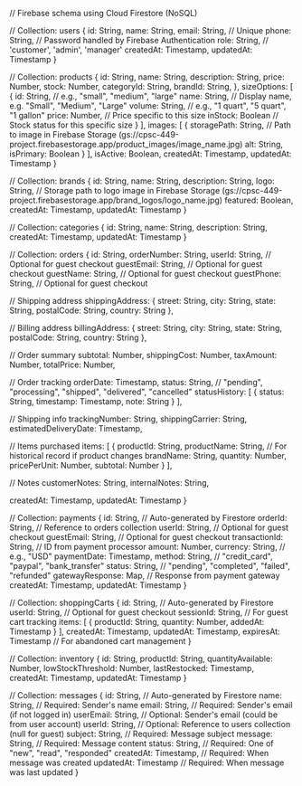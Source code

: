 // Firebase schema using Cloud Firestore (NoSQL)

// Collection: users
{
  id: String, 
  name: String,
  email: String, // Unique
  phone: String,
  // Password handled by Firebase Authentication
  role: String, // 'customer', 'admin', 'manager'
  createdAt: Timestamp,
  updatedAt: Timestamp
}

// Collection: products
{
  id: String, 
  name: String,
  description: String,
  price: Number,
  stock: Number,
  categoryId: String, 
  brandId: String,
  },
  sizeOptions: [
    {
      id: String, // e.g., "small", "medium", "large"
      name: String, // Display name, e.g. "Small", "Medium", "Large"
      volume: String, // e.g., "1 quart", "5 quart", "1 gallon"
      price: Number, // Price specific to this size
      inStock: Boolean // Stock status for this specific size
    }
  ],
  images: [
    {
      storagePath: String, // Path to image in Firebase Storage (gs://cpsc-449-project.firebasestorage.app/product_images/image_name.jpg)
      alt: String,
      isPrimary: Boolean
    }
  ],
  isActive: Boolean,
  createdAt: Timestamp,
  updatedAt: Timestamp
}

// Collection: brands
{
  id: String, 
  name: String,
  description: String,
  logo: String, // Storage path to logo image in Firebase Storage (gs://cpsc-449-project.firebasestorage.app/brand_logos/logo_name.jpg)
  featured: Boolean,
  createdAt: Timestamp,
  updatedAt: Timestamp
}

// Collection: categories
{
  id: String, 
  name: String,
  description: String,
  createdAt: Timestamp,
  updatedAt: Timestamp
}

// Collection: orders
{
  id: String, 
  orderNumber: String, 
  userId: String, // Optional for guest checkout
  guestEmail: String, // Optional for guest checkout
  guestName: String, // Optional for guest checkout
  guestPhone: String, // Optional for guest checkout
  
  // Shipping address
  shippingAddress: {
    street: String,
    city: String,
    state: String,
    postalCode: String,
    country: String
  },
  
  // Billing address
  billingAddress: {
    street: String,
    city: String,
    state: String,
    postalCode: String,
    country: String
  },
  
  // Order summary
  subtotal: Number,
  shippingCost: Number,
  taxAmount: Number,
  totalPrice: Number,
  
  // Order tracking
  orderDate: Timestamp,
  status: String, // "pending", "processing", "shipped", "delivered", "cancelled"
  statusHistory: [
    {
      status: String,
      timestamp: Timestamp,
      note: String
    }
  ],
  
  // Shipping info
  trackingNumber: String,
  shippingCarrier: String,
  estimatedDeliveryDate: Timestamp,
  
  // Items purchased
  items: [
    {
      productId: String,
      productName: String, // For historical record if product changes
      brandName: String,
      quantity: Number,
      pricePerUnit: Number,
      subtotal: Number
    }
  ],
  
  // Notes
  customerNotes: String,
  internalNotes: String,
  
  createdAt: Timestamp,
  updatedAt: Timestamp
}

// Collection: payments
{
  id: String, // Auto-generated by Firestore
  orderId: String, // Reference to orders collection
  userId: String, // Optional for guest checkout
  guestEmail: String, // Optional for guest checkout
  transactionId: String, // ID from payment processor
  amount: Number,
  currency: String, // e.g., "USD"
  paymentDate: Timestamp,
  method: String, // "credit_card", "paypal", "bank_transfer"
  status: String, // "pending", "completed", "failed", "refunded"
  gatewayResponse: Map, // Response from payment gateway
  createdAt: Timestamp,
  updatedAt: Timestamp
}

// Collection: shoppingCarts
{
  id: String, // Auto-generated by Firestore
  userId: String, // Optional for guest checkout
  sessionId: String, // For guest cart tracking
  items: [
    {
      productId: String,
      quantity: Number,
      addedAt: Timestamp
    }
  ],
  createdAt: Timestamp,
  updatedAt: Timestamp,
  expiresAt: Timestamp // For abandoned cart management
}

// Collection: inventory
{
  id: String, 
  productId: String,
  quantityAvailable: Number,
  lowStockThreshold: Number,
  lastRestocked: Timestamp,
  createdAt: Timestamp,
  updatedAt: Timestamp
}

// Collection: messages
{
  id: String, // Auto-generated by Firestore
  name: String, // Required: Sender's name
  email: String, // Required: Sender's email (if not logged in)
  userEmail: String, // Optional: Sender's email (could be from user account)
  userId: String, // Optional: Reference to users collection (null for guest)
  subject: String, // Required: Message subject
  message: String, // Required: Message content
  status: String, // Required: One of "new", "read", "responded"
  createdAt: Timestamp, // Required: When message was created
  updatedAt: Timestamp // Required: When message was last updated
}